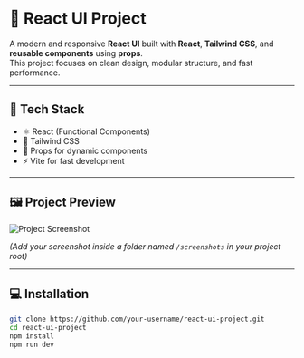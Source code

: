 # 🌟 React UI Project

A modern and responsive **React UI** built with **React**, **Tailwind CSS**, and **reusable components** using **props**.  
This project focuses on clean design, modular structure, and fast performance.

---

## 🚀 Tech Stack
- ⚛️ React (Functional Components)
- 🎨 Tailwind CSS
- 🧩 Props for dynamic components
- ⚡ Vite for fast development

---

## 🖼️ Project Preview
![Project Screenshot](./screenshots/preview.png)

*(Add your screenshot inside a folder named `/screenshots` in your project root)*

---

## 💻 Installation
```bash
git clone https://github.com/your-username/react-ui-project.git
cd react-ui-project
npm install
npm run dev
